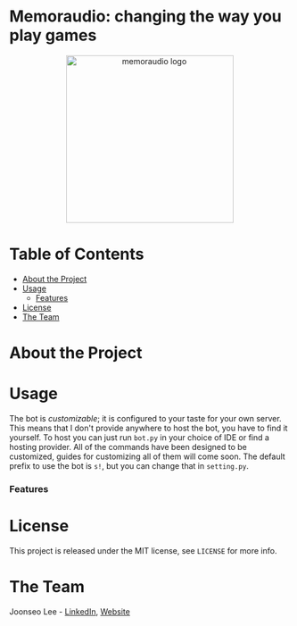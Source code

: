 # Memoraudio: changing the way you play games

<p align="center">
<img src="https://joonsauce.me/memoraudio/media/eavesdropping.png" alt="memoraudio logo" height=300>
</p>

# Table of Contents
- [About the Project](#about-the-project)
- [Usage](#usage)
  - [Features](#features)
- [License](#license)
- [The Team](#the-team)
# About the Project

# Usage
The bot is *customizable*; it is configured to your taste for your own server. This means that I don't provide anywhere to 
host the bot, you have to find it yourself. To host you can just run `bot.py` in your choice of IDE or find a hosting provider.
All of the commands have been designed to be customized, guides for customizing all of them will come soon. The default prefix 
to use the bot is `s!`, but you can change that in `setting.py`. 
### Features


# License
This project is released under the MIT license, see `LICENSE` for more info.
# The Team
Joonseo Lee - [LinkedIn](https://www.linkedin.com/joonsauce), [Website](https://joonsauce.me)
